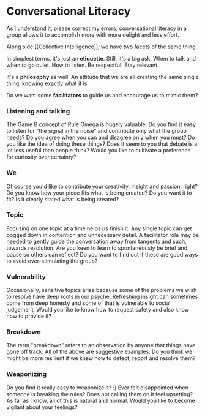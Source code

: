 # Conversational Literacy
As I understand it, please correct my errors, conversational literacy in a group allows it to accomplish more with more delight and less effort.

Along side [[Collective Intelligence]], we have two facets of the same thing.

In simplest terms, it's just an **etiquette**. Still, it's a big ask. When to talk and when to go quiet. How to listen. Be respectful. Stay relevant.

It's a **philosophy** as well. An attitude that we are all creating the same single thing, knowing exactly what it is.

Do we want some **facilitators** to guide us and encourage us to mimic them?

### Listening and talking

The Game B concept of Rule Omega is hugely valuable. Do you find it easy to listen for "the signal in the noise" and contribute only what the group needs? Do you agree when you can and disagree only when you must? Do you like the idea of doing these things? Does it seem to you that debate is a lot less useful than people think? Would you like to cultivate a preference for curiosity over certainty?

### We

Of course you'd like to contribute your creativity, insight and passion, right? Do you know how your piece fits what is being created? Do you want it to fit? Is it clearly stated what is being created?

### Topic

Focusing on one topic at a time helps us finish it. Any single topic can get bogged down in contention and unnecessary detail. A facilitator role may be needed to gently guide the conversation away from tangents and such, towards resolution. Are you keen to learn to spontaneously be brief and pause so others can reflect? Do you want to find out if these are good ways to avoid over-stimulating the group?

### Vulnerability

Occasionally, sensitive topics arise because some of the problems we wish to resolve have deep roots in our psyche. Refreshing insight can sometimes come from deep honesty and some of that is vulnerable to social judgement. Would you like to know how to request safety and also know how to provide it?

### Breakdown

The term "breakdown" refers to an observation by anyone that things have gone off track. All of the above are suggestive examples. Do you think we might be more resilient if we knew how to detect, report and resolve them?

### Weaponizing

Do you find it really easy to weaponize it? :) Ever felt disappointed when someone is breaking the rules? Does not calling them on it feel upsetting? As far as I know, all of this is natural and normal. Would you like to become vigilant about your feelings?